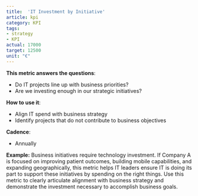 ```yaml
---
title:  'IT Investment by Initiative'
article: kpi
category: KPI
tags:
- strategy
- KPI
actual: 17000
target: 12500
unit: "€"
---
```


**This metric answers the questions**:
* Do IT projects line up with business priorities?
* Are we investing enough in our strategic initiatives?

**How to use it**:
* Align IT spend with business strategy
* Identify projects that do not contribute to business objectives

**Cadence**:
* Annually

**Example:**
Business initiatives require technology investment. If Company A is focused on improving patient outcomes, building mobile capabilities, and expanding geographically, this metric helps IT leaders ensure IT is doing its part to support these initiatives by spending on the right things. Use this metric to clearly articulate alignment with business strategy and demonstrate the investment necessary to accomplish business goals. 